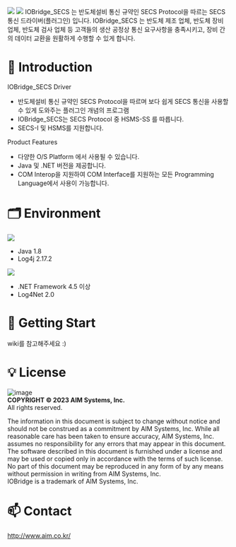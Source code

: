![](https://img.shields.io/badge/Java-007396?style=flat&logo=OpenJDK&logoColor=white")
![](https://img.shields.io/badge/-C%23-000000?logo=Csharp&style=flat)
IOBridge_SECS 는 반도체설비 통신 규약인 SECS Protocol을 따르는 SECS 통신 드라이버(플러그인) 입니다.
IOBridge_SECS 는 반도체 제조 업체, 반도체 장비 업체, 반도체 검사 업체 등 고객들의 생산 공정상 통신 요구사항을 충족시키고, 장비 간의 데이터 교환을 원활하게 수행할 수 있게 합니다.

# 📖 Introduction 
IOBridge_SECS Driver   
* 반도체설비 통신 규약인 SECS Protocol을 따르며 보다 쉽게 SECS 통신을 사용할 수 있게 도와주는 플러그인 개념의 프로그램
* IOBridge_SECS는 SECS Protocol 중 HSMS-SS 를 따릅니다.
* SECS-I 및 HSMS를 지원합니다.

Product Features 
* 다양한 O/S Platform 에서 사용될 수 있습니다.
* Java 및 .NET 버전을 제공합니다.
* COM Interop을 지원하여 COM Interface를 지원하는 모든 Programming Language에서 사용이 가능합니다.
         
# 🗂 Environment
![](https://img.shields.io/badge/Java-007396?style=flat&logo=OpenJDK&logoColor=white")
- Java 1.8
- Log4j 2.17.2

![](https://img.shields.io/badge/-C%23-000000?logo=Csharp&style=flat)
- .NET Framework 4.5 이상
- Log4Net 2.0
         
# 📑 Getting Start
wiki를 참고해주세요 :)
         
# 💡 License
![image](https://user-images.githubusercontent.com/102704655/161007121-8da3684a-c5bc-4bc6-8247-6ea363a340eb.png)  
**COPYRIGHT © 2023 AIM Systems, Inc.**  
All rights reserved.

The information in this document is subject to change without notice and should not be construed as a commitment by AIM Systems, Inc. While all reasonable care has been taken to ensure accuracy, AIM Systems, Inc. assumes no responsibility for any errors that may appear in this document.   
The software described in this document is furnished under a license and may be used or copied only in accordance with the terms of such license.   
No part of this document may be reproduced in any form of by any means without permission in writing from AIM Systems, Inc.   
IOBridge is a trademark of AIM Systems, Inc.   

# 📫 Contact
http://www.aim.co.kr/

